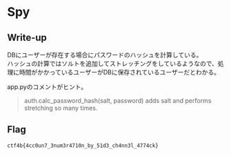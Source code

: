 # Spy

## Write-up

DBにユーザーが存在する場合にパスワードのハッシュを計算している。  
ハッシュの計算ではソルトを追加してストレッチングをしているようなので、処理に時間がかかっているユーザーがDBに保存されているユーザーだとわかる。

app.pyのコメントがヒント。

> auth.calc_password_hash(salt, password) adds salt and performs stretching so many times.

## Flag

`ctf4b{4cc0un7_3num3r4710n_by_51d3_ch4nn3l_4774ck}`
